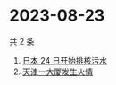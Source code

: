 # 2023-08-23

共 2 条

<!-- BEGIN ZHIHUSEARCH -->
<!-- 最后更新时间 Wed Aug 23 2023 01:10:24 GMT+0800 (China Standard Time) -->
1. [日本 24 日开始排核污水](https://www.zhihu.com/search?q=日本%2024%20日开始排核污水)
1. [天津一大厦发生火情](https://www.zhihu.com/search?q=天津一大厦发生火情)
<!-- END ZHIHUSEARCH -->
